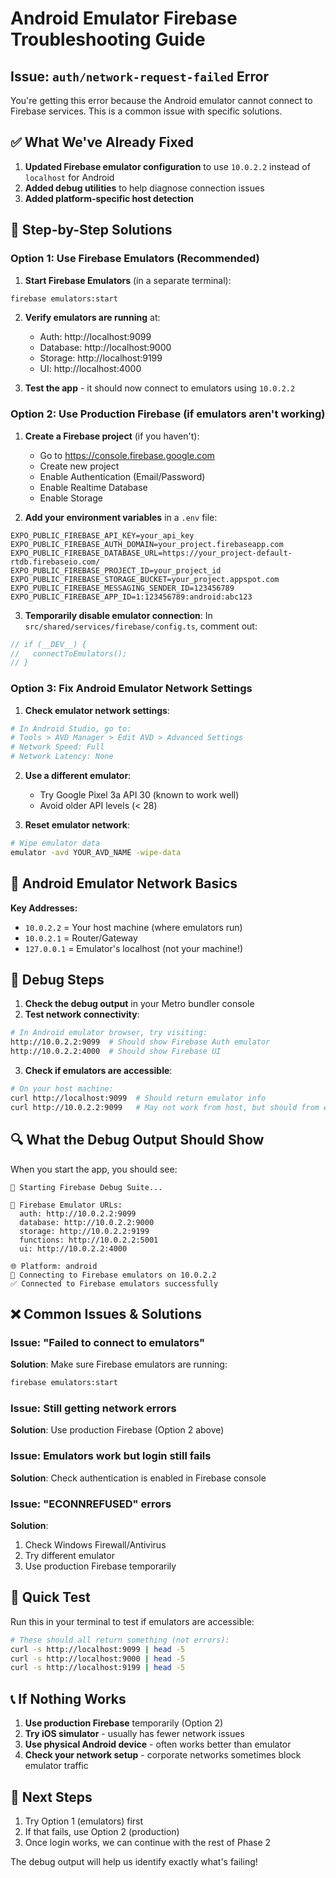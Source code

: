 # Android Emulator Firebase Troubleshooting Guide

## Issue: `auth/network-request-failed` Error

You're getting this error because the Android emulator cannot connect to Firebase services. This is a common issue with specific solutions.

## ✅ What We've Already Fixed

1. **Updated Firebase emulator configuration** to use `10.0.2.2` instead of `localhost` for Android
2. **Added debug utilities** to help diagnose connection issues
3. **Added platform-specific host detection**

## 🔧 Step-by-Step Solutions

### Option 1: Use Firebase Emulators (Recommended)

1. **Start Firebase Emulators** (in a separate terminal):
```bash
firebase emulators:start
```

2. **Verify emulators are running** at:
   - Auth: http://localhost:9099
   - Database: http://localhost:9000
   - Storage: http://localhost:9199
   - UI: http://localhost:4000

3. **Test the app** - it should now connect to emulators using `10.0.2.2`

### Option 2: Use Production Firebase (if emulators aren't working)

1. **Create a Firebase project** (if you haven't):
   - Go to https://console.firebase.google.com
   - Create new project
   - Enable Authentication (Email/Password)
   - Enable Realtime Database
   - Enable Storage

2. **Add your environment variables** in a `.env` file:
```env
EXPO_PUBLIC_FIREBASE_API_KEY=your_api_key
EXPO_PUBLIC_FIREBASE_AUTH_DOMAIN=your_project.firebaseapp.com
EXPO_PUBLIC_FIREBASE_DATABASE_URL=https://your_project-default-rtdb.firebaseio.com/
EXPO_PUBLIC_FIREBASE_PROJECT_ID=your_project_id
EXPO_PUBLIC_FIREBASE_STORAGE_BUCKET=your_project.appspot.com
EXPO_PUBLIC_FIREBASE_MESSAGING_SENDER_ID=123456789
EXPO_PUBLIC_FIREBASE_APP_ID=1:123456789:android:abc123
```

3. **Temporarily disable emulator connection**:
In `src/shared/services/firebase/config.ts`, comment out:
```typescript
// if (__DEV__) {
//   connectToEmulators();
// }
```

### Option 3: Fix Android Emulator Network Settings

1. **Check emulator network settings**:
```bash
# In Android Studio, go to:
# Tools > AVD Manager > Edit AVD > Advanced Settings
# Network Speed: Full
# Network Latency: None
```

2. **Use a different emulator**:
   - Try Google Pixel 3a API 30 (known to work well)
   - Avoid older API levels (< 28)

3. **Reset emulator network**:
```bash
# Wipe emulator data
emulator -avd YOUR_AVD_NAME -wipe-data
```

## 📱 Android Emulator Network Basics

**Key Addresses:**
- `10.0.2.2` = Your host machine (where emulators run)
- `10.0.2.1` = Router/Gateway
- `127.0.0.1` = Emulator's localhost (not your machine!)

## 🐛 Debug Steps

1. **Check the debug output** in your Metro bundler console
2. **Test network connectivity**:
```bash
# In Android emulator browser, try visiting:
http://10.0.2.2:9099  # Should show Firebase Auth emulator
http://10.0.2.2:4000  # Should show Firebase UI
```

3. **Check if emulators are accessible**:
```bash
# On your host machine:
curl http://localhost:9099  # Should return emulator info
curl http://10.0.2.2:9099   # May not work from host, but should from emulator
```

## 🔍 What the Debug Output Should Show

When you start the app, you should see:
```
🚀 Starting Firebase Debug Suite...

🔧 Firebase Emulator URLs:
  auth: http://10.0.2.2:9099
  database: http://10.0.2.2:9000
  storage: http://10.0.2.2:9199
  functions: http://10.0.2.2:5001
  ui: http://10.0.2.2:4000

🌐 Platform: android
🔧 Connecting to Firebase emulators on 10.0.2.2
✅ Connected to Firebase emulators successfully
```

## ❌ Common Issues & Solutions

### Issue: "Failed to connect to emulators"
**Solution**: Make sure Firebase emulators are running:
```bash
firebase emulators:start
```

### Issue: Still getting network errors
**Solution**: Use production Firebase (Option 2 above)

### Issue: Emulators work but login still fails
**Solution**: Check authentication is enabled in Firebase console

### Issue: "ECONNREFUSED" errors
**Solution**: 
1. Check Windows Firewall/Antivirus
2. Try different emulator
3. Use production Firebase temporarily

## 🚀 Quick Test

Run this in your terminal to test if emulators are accessible:
```bash
# These should all return something (not errors):
curl -s http://localhost:9099 | head -5
curl -s http://localhost:9000 | head -5
curl -s http://localhost:9199 | head -5
```

## 📞 If Nothing Works

1. **Use production Firebase** temporarily (Option 2)
2. **Try iOS simulator** - usually has fewer network issues
3. **Use physical Android device** - often works better than emulator
4. **Check your network setup** - corporate networks sometimes block emulator traffic

## 🔄 Next Steps

1. Try Option 1 (emulators) first
2. If that fails, use Option 2 (production)
3. Once login works, we can continue with the rest of Phase 2

The debug output will help us identify exactly what's failing! 
